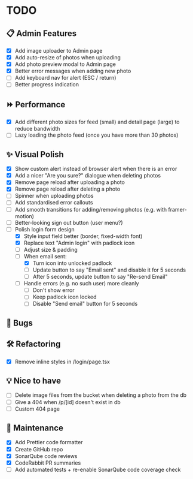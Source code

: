 # TODO

## 📋 Admin Features

- [x] Add image uploader to Admin page
- [x] Add auto-resize of photos when uploading
- [x] Add photo preview modal to Admin page
- [x] Better error messages when adding new photo
- [ ] Add keyboard nav for alert (ESC / return)
- [ ] Better progress indication

## ⏩ Performance

- [x] Add different photo sizes for feed (small) and detail page (large) to reduce bandwidth
- [ ] Lazy loading the photo feed (once you have more than 30 photos)

## ✨ Visual Polish

- [x] Show custom alert instead of browser alert when there is an error
- [x] Add a nicer "Are you sure?" dialogue when deleting photos
- [x] Remove page reload after uploading a photo
- [x] Remove page reload after deleting a photo
- [ ] Spinner when uploading photos
- [ ] Add standardised error callouts
- [ ] Add smooth transitions for adding/removing photos (e.g. with framer-motion)
- [ ] Better-looking sign out button (user menu?)
- [ ] Polish login form design
  - [x] Style input field better (border, fixed-width font)
  - [x] Replace text "Admin login" with padlock icon
  - [ ] Adjust size & padding
  - [ ] When email sent:
    - [x] Turn icon into unlocked padlock
    - [ ] Update button to say "Email sent" and disable it for 5 seconds
    - [ ] After 5 seconds, update button to say "Re-send Email"
  - [ ] Handle errors (e.g. no such user) more cleanly
    - [ ] Don't show error
    - [ ] Keep padlock icon locked
    - [ ] Disable "Send email" button for 5 seconds

## 🐛 Bugs

## 🛠 Refactoring

- [x] Remove inline styles in /login/page.tsx

## 💡 Nice to have

- [ ] Delete image files from the bucket when deleting a photo from the db
- [ ] Give a 404 when /p/[id] doesn't exist in db
- [ ] Custom 404 page

## 🧹 Maintenance

- [x] Add Prettier code formatter
- [x] Create GitHub repo
- [x] SonarQube code reviews
- [x] CodeRabbit PR summaries
- [ ] Add automated tests + re-enable SonarQube code coverage check
